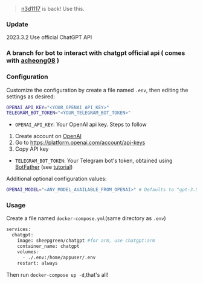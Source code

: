 > [n3d1117](https://github.com/n3d1117/chatgpt-telegram-bot) is back! Use this.
### Update
2023.3.2 Use official ChatGPT API
### A branch for bot to interact with chatgpt official api ( comes with [acheong08](https://github.com/acheong08/ChatGPT) )
### Configuration
Customize the configuration by create a file named `.env`, then editing the settings as desired:
```bash
OPENAI_API_KEY="<YOUR_OPENAI_API_KEY>"
TELEGRAM_BOT_TOKEN="<YOUR_TELEGRAM_BOT_TOKEN>"
```
* `OPENAI_API_KEY`: Your OpenAI api key. Steps to follow
1. Create account on [OpenAI](https://platform.openai.com/)
2. Go to https://platform.openai.com/account/api-keys
3. Copy API key
* `TELEGRAM_BOT_TOKEN`: Your Telegram bot's token, obtained using [BotFather](http://t.me/botfather) (see [tutorial](https://core.telegram.org/bots/tutorial#obtain-your-bot-token))

Additional optional configuration values:
```bash
OPENAI_MODEL="<ANY_MODEL_AVAILABLE_FROM_OPENAI>" # Defaults to "gpt-3.5-turbo"
```
### Usage
Create a file named `docker-compose.yml`(same directory as `.env`)
```bash
services:
  chatgpt:
    image: sheepgreen/chatgpt #for arm, use chatgpt:arm
    container_name: chatgpt
    volumes:
      - ./.env:/home/appuser/.env
    restart: always
```
Then run `docker-compose up -d`,that's all!
